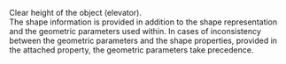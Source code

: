 Clear height of the object (elevator).  
The shape information is provided in addition to the shape representation and the geometric parameters used within. In cases of inconsistency between the geometric parameters and the shape properties, provided in the attached property, the geometric parameters take precedence.
